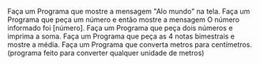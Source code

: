Faça um Programa que mostre a mensagem "Alo mundo" na tela.
Faça um Programa que peça um número e então mostre a mensagem O número informado foi [número].
Faça um Programa que peça dois números e imprima a soma.
Faça um Programa que peça as 4 notas bimestrais e mostre a média.
Faça um Programa que converta metros para centímetros.(programa feito para converter qualquer  unidade de metros)
